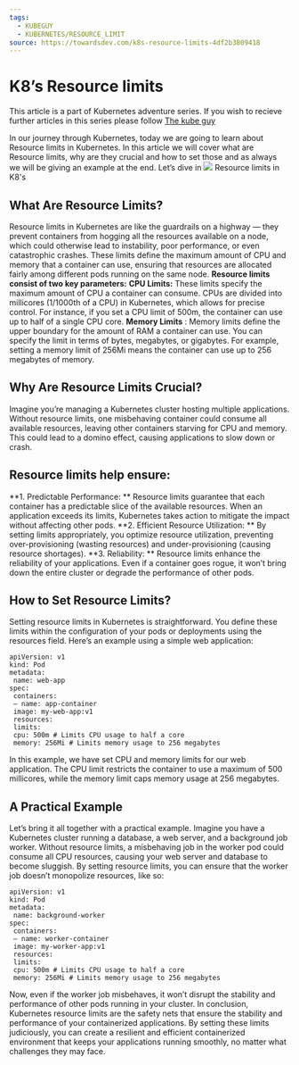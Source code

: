 ```yaml
---
tags:
  - KUBEGUY
  - KUBERNETES/RESOURCE_LIMIT
source: https://towardsdev.com/k8s-resource-limits-4df2b3809418
---
```





# K8’s Resource limits

> 
This article is a part of Kubernetes adventure series. If you wish to recieve further articles in this series please follow  [The kube guy](https://medium.com/u/54b070394829?source=post_page-----4df2b3809418--------------------------------) 

In our journey through Kubernetes, today we are going to learn about Resource limits in Kubernetes. In this article we will cover what are Resource limits, why are they crucial and how to set those and as always we will be giving an example at the end. Let’s dive in
![](https://miro.medium.com/v2/resize:fit:700/1*NpqDDZUQ9ePXBfShGPLYSw.png) Resource limits in K8's


##  **What Are Resource Limits?** 

Resource limits in Kubernetes are like the guardrails on a highway — they prevent containers from hogging all the resources available on a node, which could otherwise lead to instability, poor performance, or even catastrophic crashes. These limits define the maximum amount of CPU and memory that a container can use, ensuring that resources are allocated fairly among different pods running on the same node.
 **Resource limits consist of two key parameters:** 
 **CPU Limits:**  These limits specify the maximum amount of CPU a container can consume. CPUs are divided into millicores (1/1000th of a CPU) in Kubernetes, which allows for precise control. For instance, if you set a CPU limit of 500m, the container can use up to half of a single CPU core.
 **Memory Limits** : Memory limits define the upper boundary for the amount of RAM a container can use. You can specify the limit in terms of bytes, megabytes, or gigabytes. For example, setting a memory limit of 256Mi means the container can use up to 256 megabytes of memory.


## Why Are Resource Limits Crucial?

Imagine you’re managing a Kubernetes cluster hosting multiple applications. Without resource limits, one misbehaving container could consume all available resources, leaving other containers starving for CPU and memory. This could lead to a domino effect, causing applications to slow down or crash.


## Resource limits help ensure:

 **1. Predictable Performance: ** Resource limits guarantee that each container has a predictable slice of the available resources. When an application exceeds its limits, Kubernetes takes action to mitigate the impact without affecting other pods.
 **2. Efficient Resource Utilization: ** By setting limits appropriately, you optimize resource utilization, preventing over-provisioning (wasting resources) and under-provisioning (causing resource shortages).
 **3. Reliability: ** Resource limits enhance the reliability of your applications. Even if a container goes rogue, it won’t bring down the entire cluster or degrade the performance of other pods.


## How to Set Resource Limits?

Setting resource limits in Kubernetes is straightforward. You define these limits within the configuration of your pods or deployments using the resources field. Here’s an example using a simple web application:

```
apiVersion: v1
kind: Pod
metadata:
 name: web-app
spec:
 containers:
 — name: app-container
 image: my-web-app:v1
 resources:
 limits:
 cpu: 500m # Limits CPU usage to half a core
 memory: 256Mi # Limits memory usage to 256 megabytes
```


In this example, we have set CPU and memory limits for our web application. The CPU limit restricts the container to use a maximum of 500 millicores, while the memory limit caps memory usage at 256 megabytes.


## A Practical Example

Let’s bring it all together with a practical example. Imagine you have a Kubernetes cluster running a database, a web server, and a background job worker. Without resource limits, a misbehaving job in the worker pod could consume all CPU resources, causing your web server and database to become sluggish.
By setting resource limits, you can ensure that the worker job doesn’t monopolize resources, like so:

```
apiVersion: v1
kind: Pod
metadata:
 name: background-worker
spec:
 containers:
 — name: worker-container
 image: my-worker-app:v1
 resources:
 limits:
 cpu: 500m # Limits CPU usage to half a core
 memory: 256Mi # Limits memory usage to 256 megabytes
```


Now, even if the worker job misbehaves, it won’t disrupt the stability and performance of other pods running in your cluster.
In conclusion, Kubernetes resource limits are the safety nets that ensure the stability and performance of your containerized applications. By setting these limits judiciously, you can create a resilient and efficient containerized environment that keeps your applications running smoothly, no matter what challenges they may face.
